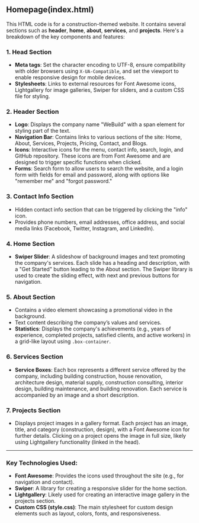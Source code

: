 ## Homepage(index.html)

This HTML code is for a construction-themed website. It contains several sections such as **header**, **home**, **about**, **services**, and **projects**. Here's a breakdown of the key components and features:

### 1. **Head Section**

- **Meta tags**: Set the character encoding to UTF-8, ensure compatibility with older browsers using `X-UA-Compatible`, and set the viewport to enable responsive design for mobile devices.
- **Stylesheets**: Links to external resources for Font Awesome icons, Lightgallery for image galleries, Swiper for sliders, and a custom CSS file for styling.

### 2. **Header Section**

- **Logo**: Displays the company name "WeBuild" with a span element for styling part of the text.
- **Navigation Bar**: Contains links to various sections of the site: Home, About, Services, Projects, Pricing, Contact, and Blogs.
- **Icons**: Interactive icons for the menu, contact info, search, login, and GitHub repository. These icons are from Font Awesome and are designed to trigger specific functions when clicked.
- **Forms**: Search form to allow users to search the website, and a login form with fields for email and password, along with options like "remember me" and "forgot password."

### 3. **Contact Info Section**

- Hidden contact info section that can be triggered by clicking the "info" icon.
- Provides phone numbers, email addresses, office address, and social media links (Facebook, Twitter, Instagram, and LinkedIn).

### 4. **Home Section**

- **Swiper Slider**: A slideshow of background images and text promoting the company's services. Each slide has a heading and description, with a "Get Started" button leading to the About section. The Swiper library is used to create the sliding effect, with next and previous buttons for navigation.

### 5. **About Section**

- Contains a video element showcasing a promotional video in the background.
- Text content describing the company’s values and services.
- **Statistics**: Displays the company's achievements (e.g., years of experience, completed projects, satisfied clients, and active workers) in a grid-like layout using `.box-container`.

### 6. **Services Section**

- **Service Boxes**: Each box represents a different service offered by the company, including building construction, house renovation, architecture design, material supply, construction consulting, interior design, building maintenance, and building renovation. Each service is accompanied by an image and a short description.

### 7. **Projects Section**

- Displays project images in a gallery format. Each project has an image, title, and category (construction, design), with a Font Awesome icon for further details. Clicking on a project opens the image in full size, likely using Lightgallery functionality (linked in the head).

---

### Key Technologies Used:

- **Font Awesome**: Provides the icons used throughout the site (e.g., for navigation and contact).
- **Swiper**: A library for creating a responsive slider for the home section.
- **Lightgallery**: Likely used for creating an interactive image gallery in the projects section.
- **Custom CSS (style.css)**: The main stylesheet for custom design elements such as layout, colors, fonts, and responsiveness.
